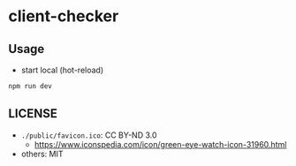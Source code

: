 # client-checker 

## Usage

- start local (hot-reload)
```bash
npm run dev
```

## LICENSE

- `./public/favicon.ico`: CC BY-ND 3.0
  - https://www.iconspedia.com/icon/green-eye-watch-icon-31960.html
- others: MIT
